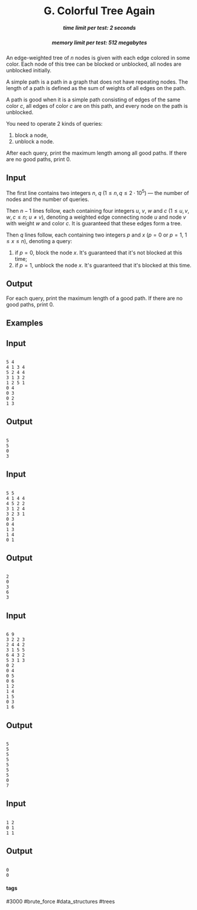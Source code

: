 <h1 style='text-align: center;'> G. Colorful Tree Again</h1>

<h5 style='text-align: center;'>time limit per test: 2 seconds</h5>
<h5 style='text-align: center;'>memory limit per test: 512 megabytes</h5>

An edge-weighted tree of $n$ nodes is given with each edge colored in some color. Each node of this tree can be blocked or unblocked, all nodes are unblocked initially.

A simple path is a path in a graph that does not have repeating nodes. The length of a path is defined as the sum of weights of all edges on the path.

A path is good when it is a simple path consisting of edges of the same color $c$, all edges of color $c$ are on this path, and every node on the path is unblocked.

You need to operate $2$ kinds of queries: 

1. block a node,
2. unblock a node.

After each query, print the maximum length among all good paths. If there are no good paths, print $0$.

## Input

The first line contains two integers $n$, $q$ ($1 \leq n,q \leq 2\cdot 10^5$) — the number of nodes and the number of queries.

Then $n-1$ lines follow, each containing four integers $u$, $v$, $w$ and $c$ ($1 \leq u,v,w,c \leq n$; $u \not = v$), denoting a weighted edge connecting node $u$ and node $v$ with weight $w$ and color $c$. It is guaranteed that these edges form a tree.

Then $q$ lines follow, each containing two integers $p$ and $x$ ($p = 0$ or $p = 1$, $1\leq x\leq n$), denoting a query: 

1. if $p = 0$, block the node $x$. It's guaranteed that it's not blocked at this time;
2. if $p = 1$, unblock the node $x$. It's guaranteed that it's blocked at this time.
## Output

For each query, print the maximum length of a good path. If there are no good paths, print $0$.

## Examples

## Input


```

5 4
4 1 3 4
5 2 4 4
3 1 3 2
1 2 5 1
0 4
0 3
0 2
1 3

```
## Output


```

5
5
0
3

```
## Input


```

5 5
4 1 4 4
4 5 2 2
3 1 2 4
3 2 3 1
0 3
0 4
1 3
1 4
0 1

```
## Output


```

2
0
3
6
3

```
## Input


```

6 9
3 2 2 3
2 4 4 2
3 1 5 5
6 4 3 2
5 3 1 3
0 2
0 4
0 5
0 6
1 2
1 4
1 5
0 3
1 6

```
## Output


```

5
5
5
5
5
5
5
0
7

```
## Input


```

1 2
0 1
1 1

```
## Output


```

0
0

```


#### tags 

#3000 #brute_force #data_structures #trees 
